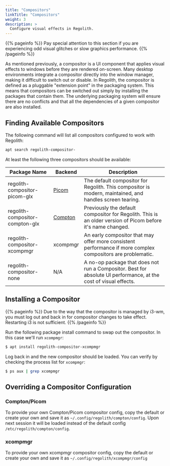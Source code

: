 ```yaml
---
title: "Compositors"
linkTitle: "Compositors"
weight: 3
description: >
  Configure visual effects in Regolith.
---
```


{{% pageinfo %}}
Pay special attention to this section if you are experiencing odd visual glitches or slow graphics performance.
{{% /pageinfo %}}

As mentioned previously, a compositor is a UI component that applies visual effects to windows before they are rendered on-screen.  Many desktop environments integrate a compositor directly into the window manager, making it difficult to switch out or disable.  In Regolith, the compositor is defined as a pluggable "extension point" in the packaging system. This means that compositors can be switched out simply by installing the packages that contain them.  The underlying packaging system will ensure there are no conflicts and that all the dependencies of a given compositor are also installed.

## Finding Available Compositors

The following command will list all compositors configured to work with Regolith:
```bash
apt search regolith-compositor-
```

At least the following three compositors should be available:

| Package Name            | Backend           | Description |
|-------------------|-----------------|------|
| regolith-compositor-picom-glx   | [Picom](https://github.com/yshui/picom)        | The default compositor for Regolith.  This compositor is modern, maintained, and handles screen tearing.|
| regolith-compositor-compton-glx   | [Compton](https://github.com/yshui/picom)        | Previously the default compositor for Regolith.  This is an older version of Picom before it's name changed.|
| regolith-compositor-xcompmgr            | xcompmgr     | An early compositor that may offer more consistent performance if more complex compositors are problematic. |
| regolith-compositor-none      | N/A  | A no-op package that does not run a Compositor. Best for absolute UI performance, at the cost of visual effects. |

## Installing a Compositor

{{% pageinfo %}}
Due to the way that the compositor is managed by i3-wm, you must log out and back in for compositor changes to take effect.  Restarting i3 is not sufficient.
{{% /pageinfo %}}

Run the following package install command to swap out the compositor.  In this case we'll run `xcompmgr`:
```bash
$ apt install regolith-compositor-xcompmgr
```

Log back in and the new compositor should be loaded.  You can verify by checking the process list for `xcompmgr`:
```bash
$ ps aux | grep xcompmgr
```

## Overriding a Compositor Configuration

### Compton/Picom

To provide your own Compton/Picom compositor config, copy the default or create your own and save it as `~/.config/regolith/compton/config`.  Upon next session it will be loaded instead of the default config `/etc/regolith/compton/config`.

### xcompmgr

To provide your own xcompmgr compositor config, copy the default or create your own and save it as  `~/.config/regolith/xcompmgr/config`
